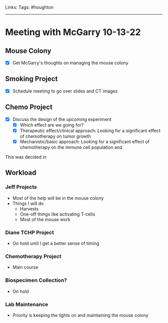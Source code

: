 Links:
Tags: #houghton 

---

# Meeting with McGarry 10-13-22

## Mouse Colony
- [x] Get McGarry's thoughts on managing the mouse colony

## Smoking Project
- [x] Schedule meeting to go over slides and CT images

## Chemo Project
- [x] Discuss the design of the upcoming experiment
	- [x] Which effect are we going for?
	- [x] Therapeutic effect/clinical approach: Looking for a significant effect of chemotherapy on tumor growth
	- [x] Mechanistic/basic approach: Looking for a significant effect of chemotherapy on the immune cell population and 

This was decided in 

## Workload
### Jeff Projects
- Most of the help will be in the mouse colony
- Things I will do
	- Harvests
	- One-off things like activating T-cells
	- Most of the mouse work

### Diane TCHP Project
- On hold until I get a better sense of timing

### Chemotherapy Project
- Main course

### Biospecimen Collection?
- On hold

### Lab Maintenance
- Priority is keeping the lights on and maintaining the mouse colony